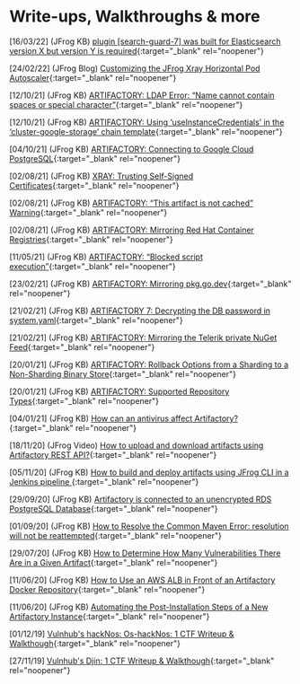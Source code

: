 # Write-ups, Walkthroughs & more

[16/03/22] (JFrog KB) [plugin [search-guard-7] was built for Elasticsearch version X but version Y is required](https://jfrog.com/knowledge-base/mission-control-insight-plugin-search-guard-7-was-built-for-elasticsearch-version-x-but-version-y-is-required/){:target="_blank" rel="noopener"}

[24/02/22] (JFrog Blog) [Customizing the JFrog Xray Horizontal Pod Autoscaler](https://jfrog.com/blog/customizing-the-jfrog-xray-horizontal-pod-autoscaler/){:target="_blank" rel="noopener"}

[12/10/21] (JFrog KB) [ARTIFACTORY: LDAP Error: “Name cannot contain spaces or special character”](https://jfrog.com/knowledge-base/artifactory-ldap-error-name-cannot-contain-spaces-or-special-character/){:target="_blank" rel="noopener"}

[12/10/21] (JFrog KB) [ARTIFACTORY: Using ‘useInstanceCredentials’ in the ‘cluster-google-storage’ chain template](https://jfrog.com/knowledge-base/artifactory-using-useinstancecredentials-in-the-cluster-google-storage-chain-template-binarystore-xml/){:target="_blank" rel="noopener"}

[04/10/21] (JFrog KB) [ARTIFACTORY: Connecting to Google Cloud PostgreSQL](https://jfrog.com/knowledge-base/ARTIFACTORY-Connecting-to-Google-Cloud-PostgreSQL/){:target="_blank" rel="noopener"}

[02/08/21] (JFrog KB) [XRAY: Trusting Self-Signed Certificates](https://jfrog.com/knowledge-base/XRAY-Trusting-Self-Signed-Certificates/){:target="_blank" rel="noopener"}

[02/08/21] (JFrog KB) [ARTIFACTORY: “This artifact is not cached” Warning](https://jfrog.com/knowledge-base/ARTIFACTORY-This-artifact-is-not-cached-Warning/){:target="_blank" rel="noopener"}

[02/08/21] (JFrog KB) [ARTIFACTORY: Mirroring Red Hat Container Registries](https://jfrog.com/knowledge-base/artifactory-mirroring-red-hat-container-registries/){:target="_blank" rel="noopener"}

[11/05/21] (JFrog KB) [ARTIFACTORY: “Blocked script execution”](https://jfrog.com/knowledge-base/artifactory-blocked-script-execution/){:target="_blank" rel="noopener"}

[23/02/21] (JFrog KB) [ARTIFACTORY: Mirroring pkg.go.dev](https://jfrog.com/knowledge-base/artifactory-mirroring-pkg-go-dev/){:target="_blank" rel="noopener"}

[21/02/21] (JFrog KB) [ARTIFACTORY 7: Decrypting the DB password in system.yaml](https://jfrog.com/knowledge-base/artifactory-7-decrypting-the-db-password-in-system-yaml/){:target="_blank" rel="noopener"}

[21/02/21] (JFrog KB) [ARTIFACTORY: Mirroring the Telerik private NuGet Feed](https://jfrog.com/knowledge-base/artifactory-mirroring-the-telerik-private-nuget-feed/){:target="_blank" rel="noopener"}

[20/01/21] (JFrog KB) [ARTIFACTORY: Rollback Options from a Sharding to a Non-Sharding Binary Store](https://jfrog.com/knowledge-base/rollback-options-from-sharding-to-non-sharding-binary-store/){:target="_blank" rel="noopener"}

[20/01/21] (JFrog KB) [ARTIFACTORY: Supported Repository Types](https://jfrog.com/knowledge-base/what-are-different-types-of-repositories-that-artifactory-supports/){:target="_blank" rel="noopener"}

[04/01/21] (JFrog KB) [How can an antivirus affect Artifactory?](https://jfrog.com/knowledge-base/how-can-an-antivirus-affect-artifactory/){:target="_blank" rel="noopener"}

[18/11/20] (JFrog Video) [How to upload and download artifacts using Artifactory REST API?](https://www.youtube.com/watch?v=peSN5YroC8M&ab_channel=JFrog){:target="_blank" rel="noopener"}

[05/11/20] (JFrog KB) [How to build and deploy artifacts using JFrog CLI in a Jenkins pipeline
](https://jfrog.com/knowledge-base/how-to-build-and-deploy-artifacts-using-jfrog-cli-in-a-jenkins-pipeline/){:target="_blank" rel="noopener"}

[29/09/20] (JFrog KB) [Artifactory is connected to an unencrypted RDS PostgreSQL Database](https://jfrog.com/knowledge-base/artifactory-is-connected-to-an-unencrypted-rds-postgresql-database/){:target="_blank" rel="noopener"}

[01/09/20] (JFrog KB) [How to Resolve the Common Maven Error: resolution will not be reattempted](https://jfrog.com/knowledge-base/how-to-resolve-the-common-resolution-will-not-be-reattempted-maven-error/){:target="_blank" rel="noopener"}

[29/07/20] (JFrog KB) [How to Determine How Many Vulnerabilities There Are in a Given Artifact](https://jfrog.com/knowledge-base/how-to-find-out-the-number-of-vulnerabilities-in-an-artifact/){:target="_blank" rel="noopener"}

[11/06/20] (JFrog KB) [How to Use an AWS ALB in Front of an Artifactory Docker Repository](https://jfrog.com/knowledge-base/using-an-ec2-load-balancer-in-front-of-artifactory-docker-repository/){:target="_blank" rel="noopener"}

[11/06/20] (JFrog KB) [Automating the Post-Installation Steps of a New Artifactory Instance](https://jfrog.com/knowledge-base/automating-the-post-installation-steps-of-a-new-artifactory-instance/){:target="_blank" rel="noopener"}

[01/12/19] [Vulnhub's hackNos: Os-hackNos: 1 CTF Writeup & Walkthough](2019-12-01_Vulnhub_Os-hackNos-1.md){:target="_blank" rel="noopener"}  

[27/11/19] [Vulnhub's Djin: 1 CTF Writeup & Walkthough](2019-11-27_Vulnhub_Djin1.md){:target="_blank" rel="noopener"}
